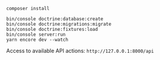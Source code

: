 ```
composer install
```

```
bin/console doctrine:database:create
bin/console doctrine:migrations:migrate
bin/console doctrine:fixtures:load
bin/console server:run
yarn encore dev --watch
```

Access to available API actions: `http://127.0.0.1:8000/api`
